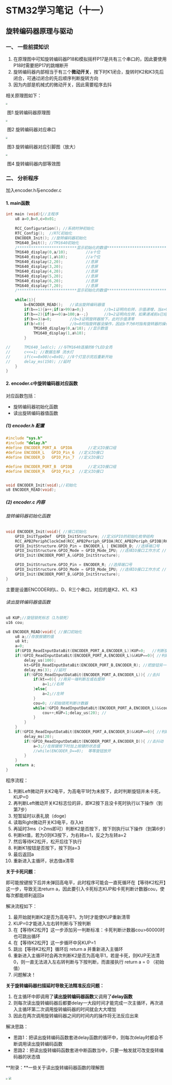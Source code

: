 # STM32学习笔记（十一）

## 旋转编码器原理与驱动

### 一、 一些前提知识

1. 在原理图中可知旋转编码器P18和模拟摇杆P17是共有三个串口的，因此要使用P18时需要把P17的跳帽断开
2. 旋转编码器内部相当于有三个**微动开关**，按下时K1闭合，旋转时K2和K3先后闭合，可通过闭合的先后顺序判断旋转方向
3. 因为内部是机械式的微动开关，因此需要程序去抖

相关原理图如下：

<img src="F:\电设赛资料\原理图设计Multisim与单片机笔记\单片机相关\旋转编码器原理图.jpg" style="zoom:33%;" />

​                                                                              图1 旋转编码器原理图

<img src="F:\电设赛资料\原理图设计Multisim与单片机笔记\单片机相关\旋转编码器与串口.png" style="zoom:33%;" />

​                                                                     图2 旋转编码器对应串口 

<img src="F:\电设赛资料\原理图设计Multisim与单片机笔记\单片机相关\旋转编码器引脚.jpg" style="zoom:33%;" />

​                                                                  图3 旋转编码器对应引脚图（放大）

<img src="F:\电设赛资料\原理图设计Multisim与单片机笔记\单片机相关\旋转编码器内部等效图.jpg" style="zoom:33%;" />

​                                                                          图4  旋转编码器内部等效图

### 二、 分析程序

加入encoder.h与encoder.c

#### 1. main函数

```c
int main (void){//主程序
	u8 a=0,b=0,c=0x01;
    
	RCC_Configuration(); //系统时钟初始化 
	RTC_Config();  //RTC初始化
	ENCODER_Init(); //旋转编码器初始化
	TM1640_Init(); //TM1640初始化
    /**************************显示初始化的数值********************************/
	TM1640_display(0,a/10);        //a十位
	TM1640_display(1,a%10);        //a个位
	TM1640_display(2,20);          //息屏
	TM1640_display(3,20);          //息屏
	TM1640_display(4,20);          //息屏
	TM1640_display(5,20);          //息屏
	TM1640_display(6,20);          //息屏
	TM1640_display(7,20);          //息屏
    /**************************显示初始化的数值********************************/
    
	while(1){
		b=ENCODER_READ();	//读出旋转编码器值	
		if(b==1){a++;if(a>99)a=0;}         //b=1证明向右转，示值递增，当a>99即100时输出的是a=0
		if(b==2){if(a==0)a=100;a--;}       //b=2证明向左转，如果递减前a已经为0，证明下次再减就是-1了，此时另a=100再执行递减，则能保证a=0后的下一个数为99
		if(b==3)a=0;        //b=3证明旋转器按下，此时示值清零
		if(b!=0){           //b=0时指旋转器没操作，因此b不为0时指有旋转器的操作（即数值有改变）
			TM1640_display(0,a/10); //显示数值
			TM1640_display(1,a%10);
		}

//		TM1640_led(c); //与TM1640连接的8个LED全亮
//		c<<=1; //数据左移 流水灯
//		if(c==0x00)c=0x01; //8个灯显示完后重新开始
//		delay_ms(150); //延时
	}
}
```



#### 2. encoder.c中旋转编码器对应函数

对应函数包括：

- 旋转编码器初始化函数
- 读出旋转编码器值函数

#####  (1) encoder.h 配置

```c
#include "sys.h"
#include "delay.h"
#define ENCODER_PORT_A	GPIOA		//定义IO接口组
#define ENCODER_L	GPIO_Pin_6	//定义IO接口
#define ENCODER_D	GPIO_Pin_7	//定义IO接口

#define ENCODER_PORT_B	GPIOB		//定义IO接口组
#define ENCODER_R	GPIO_Pin_2	//定义IO接口


void ENCODER_Init(void);//初始化
u8 ENCODER_READ(void);
```

##### (2) encoder.c 内容

###### 旋转编码器初始化函数

```c
void ENCODER_Init(void){ //接口初始化
	GPIO_InitTypeDef  GPIO_InitStructure; //定义GPIO的初始化枚举结构	
    RCC_APB2PeriphClockCmd(RCC_APB2Periph_GPIOA|RCC_APB2Periph_GPIOB|RCC_APB2Periph_GPIOC,ENABLE);       
    GPIO_InitStructure.GPIO_Pin = ENCODER_L | ENCODER_D; //选择端口号                        
    GPIO_InitStructure.GPIO_Mode = GPIO_Mode_IPU; //选择IO接口工作方式 //上拉电阻       
	GPIO_Init(ENCODER_PORT_A,&GPIO_InitStructure);	

    GPIO_InitStructure.GPIO_Pin = ENCODER_R; //选择端口号                        
    GPIO_InitStructure.GPIO_Mode = GPIO_Mode_IPU; //选择IO接口工作方式 //上拉电阻       
	GPIO_Init(ENCODER_PORT_B,&GPIO_InitStructure);				
}
```

主要是设置ENCODER的L、D、R三个串口，对应的是K2、K1、K3



###### 读出旋转编码器值函数

```c
u8 KUP;//旋钮锁死标志（1为锁死）
u16 cou;

u8 ENCODER_READ(void){ //接口初始化
	u8 a;//存放按键的值
	u8 kt;
	a=0;
	if(GPIO_ReadInputDataBit(ENCODER_PORT_A,ENCODER_L))KUP=0;	//判断旋钮是否解除锁死
	if(!GPIO_ReadInputDataBit(ENCODER_PORT_A,ENCODER_L)&&KUP==0){ //判断是否旋转旋钮，同时判断是否有旋钮锁死
		delay_us(100);
		kt=GPIO_ReadInputDataBit(ENCODER_PORT_B,ENCODER_R);	//把旋钮另一端电平状态记录
		delay_ms(3); //延时
		if(!GPIO_ReadInputDataBit(ENCODER_PORT_A,ENCODER_L)){ //去抖
			if(kt==0){ //用另一端判断左或右旋转
				a=1;//右转
			}else{
				a=2;//左转
			}
			cou=0; //初始锁死判断计数器
			while(!GPIO_ReadInputDataBit(ENCODER_PORT_A,ENCODER_L)&&cou<60000){ //等待放开旋钮，同时累加判断锁死
				cou++;KUP=1;delay_us(20); //
			}
		}
	}
	if(!GPIO_ReadInputDataBit(ENCODER_PORT_A,ENCODER_D)&&KUP==0){ //判断旋钮是否按下  
		delay_ms(20);
		if(!GPIO_ReadInputDataBit(ENCODER_PORT_A,ENCODER_D)){ //去抖动
			a=3;//在按键按下时加上按键的状态值
			//while(ENCODER_D==0);	等等旋钮放开
		}
	}
	return a;
} 
```

程序流程：

1. 判断Left微动开关K2电平，为高电平1时为未按下，此时判断旋钮并未卡死，KUP=0
2. 再判断Left微动开关K2标志位的非，即K2按下且没卡死时执行以下操作（到第7步）
3. 短暂延时以表礼貌（doge）
4. 读取Right微动开关K3电平，存入kt
5. 再延时3ms（>2ms即可）判断K2是否按下，按下则执行以下操作（到第6步）
6. 判断kt值，若为0则K3按下，为右转a=1，反之为左转a=2
7. 然后等待K2松开，松开后往下执行
8. 判断K1按钮是否按下，按下则a=3
9. 最后返回a
10. 重新进入主循环，状态值a清零



**关于卡死问题**：

即可能按键按下后并未弹回高电平，此时程序可能会一直死循环在【等待K2松开】这一步，导致无法return a，因此要引入卡死标志KUP和卡死判断计数器cou，使每次都能顺利返回a



解决流程如下：

1. 最开始就判断K2是否为高电平1，为1时才能使KUP重新清零
2. KUP=0才能进入左右转判断与下按判断
3. 在【等待K2松开】这一步添加另一判断标准：卡死判断计数器cou>60000时也可跳出循环
4. 在【等待K2松开】这一步循环中另KUP=1
5. 跳出【等待K2松开】循环后 return a 并重新进入主循环
6. 重新进入主循环时会再次判断K2是否为高电平1，若是卡死，则KUP无法清0，则一直无法进入左右转判断与下按判断，而直接执行 return a = 0 （初始值）
7. 问题解决！



**关于旋转编码器扫描延时导致无法精准反应问题：**

1. 在主循环中即调用了**读出旋转编码器函数**又调用了**delay函数**
2. 则每次读出旋转编码器后都要delay一大段时间才能完成一次主循环，再次进入主循环第二次调用旋转编码器的时间就会大大增加
3. 因此在两次调用旋转编码器之间的时间内的操作将无法反应出来



解决思路：

- 思路1：把读出旋转编码函数套进delay函数的循环中，则每次delay时都会不断调用读出旋转编码函数
- 思路2：把读出旋转编码函数套进中断函数当中，只要一触发就可改变旋转编码器的状态值



**附录：**一些关于读出旋转编码器函数的理解图

<img src="F:\电设赛资料\原理图设计Multisim与单片机笔记\单片机相关\读出旋转编码器理解图1.jpg" style="zoom:33%;" />

<img src="F:\电设赛资料\原理图设计Multisim与单片机笔记\单片机相关\读出旋转编码器理解图2.jpg" style="zoom: 50%;" />

